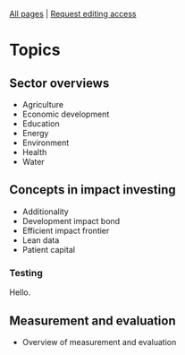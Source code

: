 <!-- TITLE: Welcome to ImpactWiki -->
<!-- SUBTITLE: A knowledgebase for impact investors, social entrepreneurs and evaluators -->

[All pages](http://impactwiki.org/all) | [Request editing access](http://impactwiki.org/request-edit-access)
# Topics

## Sector overviews
* Agriculture
* Economic development
* Education
* Energy
* Environment
* Health
* Water
## Concepts in impact investing
* Additionality
* Development impact bond
* Efficient impact frontier
* Lean data
* Patient capital

### Testing

Hello.

## Measurement and evaluation
* Overview of measurement and evaluation

